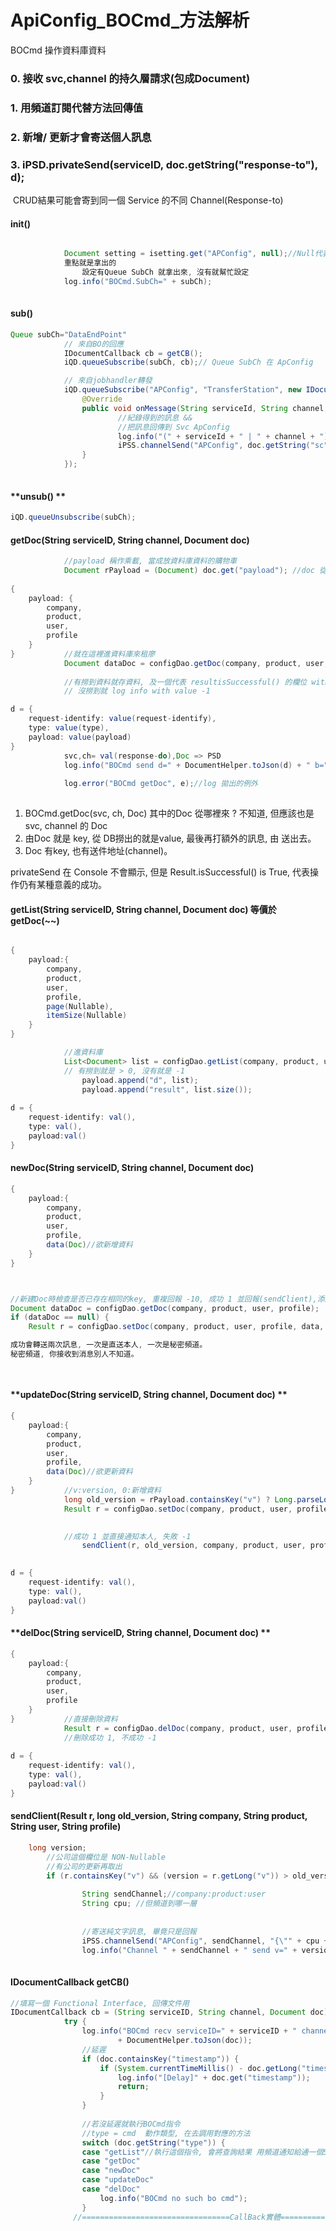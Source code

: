 # ApiConfig_BOCmd_方法解析

BOCmd 操作資料庫資料



### 0. 接收 svc,channel  的持久層請求(包成Document)

### 1. 用頻道訂閱代替方法回傳值 

### 2. 新增/ 更新才會寄送個人訊息 

### 3.  iPSD.privateSend(serviceID, doc.getString("response-to"), d);

​	CRUD結果可能會寄到同一個 Service 的不同 Channel(Response-to)

#### **init()**

```java

            Document setting = isetting.get("APConfig", null);//Null代表版本
            重點就是拿出的
                設定有Queue SubCh 就拿出來, 沒有就幫忙設定 
            log.info("BOCmd.SubCh=" + subCh);
     
```



#### **sub()**

```java
Queue subCh="DataEndPoint" 
            // 來自BO的回應
            IDocumentCallback cb = getCB();
            iQD.queueSubscribe(subCh, cb);// Queue SubCh 在 ApConfig

            // 來自jobhandler轉發
            iQD.queueSubscribe("APConfig", "TransferStation", new IDocumentCallback() {
                @Override
                public void onMessage(String serviceId, String channel, Document doc) {
              			//紀錄得到的訊息 && 
                    	//把訊息回傳到 Svc ApConfig
                        log.info("(" + serviceId + " | " + channel + ")" + DocumentHelper.toJson(doc));
                        iPSS.channelSend("APConfig", doc.getString("sc"), doc.getString("msg"));
                }
            });
   
```

#### **unsub() **

```java
iQD.queueUnsubscribe(subCh);
```



#### getDoc(String serviceID, String channel, Document doc)

```java
			//payload 稱作乘載, 當成放資料庫資料的購物車
            Document rPayload = (Document) doc.get("payload"); //doc 從哪裡來 ?
        
{
    payload: {
        company,
        product,
        user,
        profile
    }
}			//就在這裡進資料庫來租廖
            Document dataDoc = configDao.getDoc(company, product, user, profile);
			
			//有撈到資料就存資料, 及一個代表 resultisSuccessful() 的欄位 with value 1
   			// 沒撈到就 log info with value -1

d = {
    request-identify: value(request-identify),
    type: value(type),
    payload: value(payload)
}
			svc,ch= val(response-do),Doc => PSD         
            log.info("BOCmd send d=" + DocumentHelper.toJson(d) + " b=" + isSent);
    
            log.error("BOCmd getDoc", e);//log 拋出的例外
        
```

1.  BOCmd.getDoc(svc, ch, Doc) 其中的Doc 從哪裡來 ? 	不知道, 但應該也是 svc, channel 的 Doc
2. 由Doc 就是 key, 從 DB撈出的就是value, 最後再打額外的訊息, 由 送出去。
3. Doc 有key, 也有送件地址(channel)。 

privateSend 在 Console 不會顯示, 但是 Result.isSuccessful()  is  True, 代表操作仍有某種意義的成功。

#### **getList(String serviceID, String channel, Document doc)**  等價於 getDoc(~~)

```java

{
    payload:{
        company,
        product,
        user,
        profile,
        page(Nullable),
        itemSize(Nullable)
    }
}   

			//進資料庫
            List<Document> list = configDao.getList(company, product, user, profile, page, itemSize);	
			// 有撈到就是 > 0, 沒有就是 -1
        		payload.append("d", list);
                payload.append("result", list.size());
           
d = {
    request-identify: val(),
    type: val(),
    payload:val()
}

```

#### **newDoc(String serviceID, String channel, Document doc)**

```java
{
    payload:{
        company,
        product,
        user,
        profile,
        data(Doc)//欲新增資料
    }
}   



//新建Doc時檢查是否已存在相同的key, 重複回報 -10, 成功 1 並回報(sendClient),添加失敗 -1
Document dataDoc = configDao.getDoc(company, product, user, profile); 
if (dataDoc == null) {
    Result r = configDao.setDoc(company, product, user, profile, data, 0);

成功會轉送兩次訊息, 一次是直送本人, 一次是秘密頻道。
秘密頻道, 你接收到消息別人不知道。

   
```

#### **updateDoc(String serviceID, String channel, Document doc) **

```java
{
    payload:{
        company,
        product,
        user,
        profile,
        data(Doc)//欲更新資料
    }
}   		//v:version, 0:新增資料
            long old_version = rPayload.containsKey("v") ? Long.parseLong(rPayload.getString("v")) : 0L;
            Result r = configDao.setDoc(company, product, user, profile, data, old_version);

			
			//成功 1 並直接通知本人, 失敗 -1
                sendClient(r, old_version, company, product, user, profile);

             
d = {
    request-identify: val(),
    type: val(),
    payload:val()
}
```

#### **delDoc(String serviceID, String channel, Document doc)  **

```java
{
    payload:{
        company,
        product,
        user,
        profile
    }
}   		//直接刪除資料
            Result r = configDao.delDoc(company, product, user, profile);
			//刪除成功 1, 不成功 -1
           
d = {
    request-identify: val(),
    type: val(),
    payload:val()
}
```



#### **sendClient(Result r, long old_version, String company, String product, String user, String profile)**

```java
    long version;
		//公司這個欄位是 NON-Nullable
		//有公司的更新再取出
        if (r.containsKey("v") && (version = r.getLong("v")) > old_version && company != null) {
  
                String sendChannel;//company:product:user
                String cpu; //但頻道到哪一層
              
				
                //寄送純文字訊息, 畢竟只是回報
                iPSS.channelSend("APConfig", sendChannel, "{\"" + cpu + "\":{\"" + profile + "\":" + version + "}}");
                log.info("Channel " + sendChannel + " send v=" + version);
        
```

####  IDocumentCallback getCB()

```java
//填寫一個 Functional Interface, 回傳文件用
IDocumentCallback cb = (String serviceID, String channel, Document doc) -> {
            try {
                log.info("BOCmd recv serviceID=" + serviceID + " channel=" + channel + " doc="
                        + DocumentHelper.toJson(doc));
                //延遲
                if (doc.containsKey("timestamp")) {
                    if (System.currentTimeMillis() - doc.getLong("timestamp") > 10000) {
                        log.info("[Delay]" + doc.get("timestamp"));
                        return;
                    }
                }
				
                //若沒延遲就執行BOCmd指令
                //type = cmd  動作類型, 在去調用對應的方法
                switch (doc.getString("type")) {
                case "getList"//執行這個指令, 會將查詢結果 用頻道通知給通一個Service下的另一個Channel(看Doc)
                case "getDoc"  
                case "newDoc" 
                case "updateDoc"  
                case "delDoc"
                    log.info("BOCmd no such bo cmd");
                }
              //=================================CallBack實體=====================================  
                
  

```

